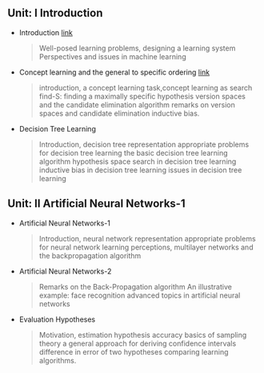 ## Unit: I Introduction
 - Introduction [link](https://medium.datadriveninvestor.com/3-steps-introduction-to-machine-learning-and-design-of-a-learning-system-bd12b65aa50c)
   > Well-posed learning problems, designing a learning system
   > Perspectives and issues in machine learning
 - Concept learning and the general to specific ordering [link](https://medium.com/@pralhad2481/chapter-2-concept-learning-part-2-d8aa0761143e)
   > introduction, a concept learning task,concept learning as search
   > find-S: finding a maximally specific hypothesis
   > version spaces and the candidate elimination algorithm
   > remarks on version spaces and candidate elimination
   > inductive bias.
 - Decision Tree Learning
   > Introduction, decision tree representation
   > appropriate problems for decision tree learning
   > the basic decision tree learning algorithm
   > hypothesis space search in decision tree learning
   > inductive bias in decision tree learning
   > issues in decision tree learning
   
## Unit: II Artificial Neural Networks-1
 - Artificial Neural Networks-1
   > Introduction, neural network representation
   > appropriate problems for neural network learning
   > perceptions, multilayer networks and the backpropagation algorithm
 - Artificial Neural Networks-2
   > Remarks on the Back-Propagation algorithm
   > An illustrative example: face recognition
   > advanced topics in artificial neural networks
 - Evaluation Hypotheses
   > Motivation, estimation hypothesis accuracy
   > basics of sampling theory
   > a general approach for deriving confidence intervals
   > difference in error of two hypotheses
comparing learning algorithms.
